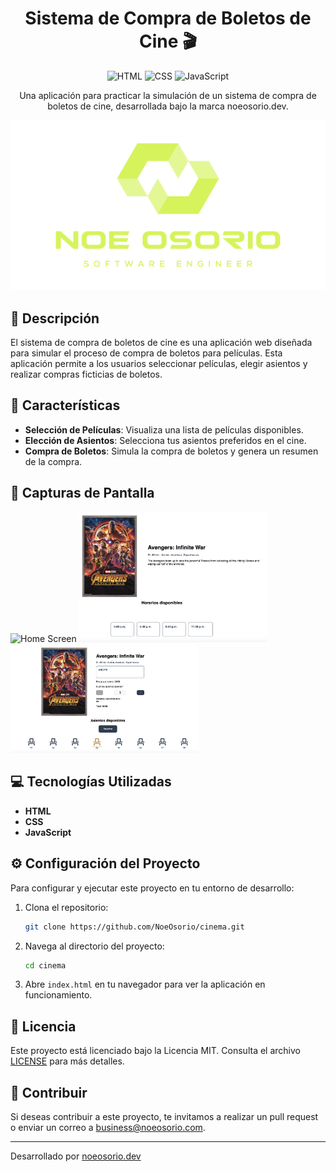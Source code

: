 <div align="center">

# Sistema de Compra de Boletos de Cine 🎬

![HTML](https://img.shields.io/badge/HTML-28A745?style=for-the-badge&logo=html5&logoColor=white)
![CSS](https://img.shields.io/badge/CSS-1572B6?style=for-the-badge&logo=css3&logoColor=white)
![JavaScript](https://img.shields.io/badge/JavaScript-F7DF1E?style=for-the-badge&logo=javascript&logoColor=black)

Una aplicación para practicar la simulación de un sistema de compra de boletos de cine, desarrollada bajo la marca noeosorio.dev.

![Logo](img/logo.png)

</div>

## 🚀 Descripción

El sistema de compra de boletos de cine es una aplicación web diseñada para simular el proceso de compra de boletos para películas. Esta aplicación permite a los usuarios seleccionar películas, elegir asientos y realizar compras ficticias de boletos.

## 🌟 Características

- **Selección de Películas**: Visualiza una lista de películas disponibles.
- **Elección de Asientos**: Selecciona tus asientos preferidos en el cine.
- **Compra de Boletos**: Simula la compra de boletos y genera un resumen de la compra.

## 📸 Capturas de Pantalla

<img src="img/screenshot1.png" alt="Home Screen" width="300" />
<img src="img/screenshot2.png" alt="Movie Selection" width="300" />
<img src="img/screenshot3.png" alt="Seat Selection" width="300" />

## 💻 Tecnologías Utilizadas

- **HTML**
- **CSS**
- **JavaScript**

## ⚙️ Configuración del Proyecto

Para configurar y ejecutar este proyecto en tu entorno de desarrollo:

1. Clona el repositorio:
    ```bash
    git clone https://github.com/NoeOsorio/cinema.git
    ```
2. Navega al directorio del proyecto:
    ```bash
    cd cinema
    ```
3. Abre `index.html` en tu navegador para ver la aplicación en funcionamiento.

## 📝 Licencia

Este proyecto está licenciado bajo la Licencia MIT. Consulta el archivo [LICENSE](LICENSE) para más detalles.

## 🤝 Contribuir

Si deseas contribuir a este proyecto, te invitamos a realizar un pull request o enviar un correo a [business@noeosorio.com](mailto:business@noeosorio.com).

---

Desarrollado por [noeosorio.dev](https://noeosorio.dev)
